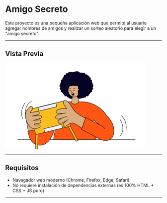 # Amigo Secreto

Este proyecto es una pequeña aplicación web que permite al usuario agregar nombres de amigos y realizar un sorteo aleatorio para elegir a un "amigo secreto".

---

## Vista Previa

![Demo de Amigo Secreto](assets/amigo-secreto.png)

---

## Requisitos

- Navegador web moderno (Chrome, Firefox, Edge, Safari)
- No requiere instalación de dependencias externas (es 100% HTML + CSS + JS puro)

---

